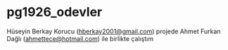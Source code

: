 # pg1926_odevler
Hüseyin Berkay Korucu 
(hberkay2001@gmail.com)
projede Ahmet Furkan Dağlı (ahmettece@hotmail.com) ile birlikte çalıştım
